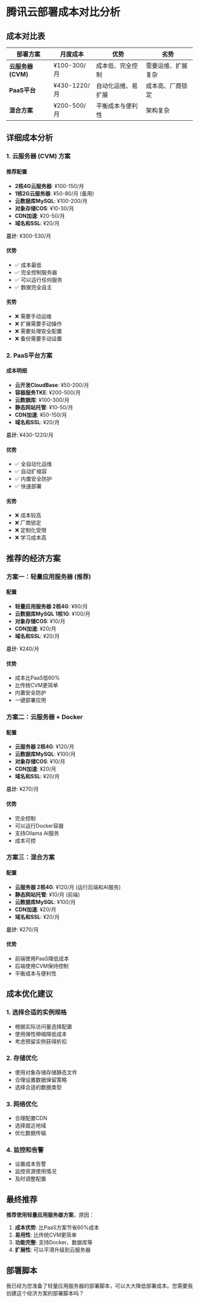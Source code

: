 # 腾讯云部署成本对比分析

## 成本对比表

| 部署方案 | 月度成本 | 优势 | 劣势 |
|---------|---------|------|------|
| **云服务器 (CVM)** | ¥100-300/月 | 成本低、完全控制 | 需要运维、扩展复杂 |
| **PaaS平台** | ¥430-1220/月 | 自动化运维、易扩展 | 成本高、厂商锁定 |
| **混合方案** | ¥200-500/月 | 平衡成本与便利性 | 架构复杂 |

## 详细成本分析

### 1. 云服务器 (CVM) 方案

#### 推荐配置
- **2核4G云服务器**: ¥100-150/月
- **1核2G云服务器**: ¥50-80/月 (备用)
- **云数据库MySQL**: ¥100-200/月
- **对象存储COS**: ¥10-30/月
- **CDN加速**: ¥20-50/月
- **域名和SSL**: ¥20/月

**总计**: ¥300-530/月

#### 优势
- ✅ 成本最低
- ✅ 完全控制服务器
- ✅ 可以运行任何服务
- ✅ 数据完全自主

#### 劣势
- ❌ 需要手动运维
- ❌ 扩展需要手动操作
- ❌ 需要处理安全配置
- ❌ 备份需要手动设置

### 2. PaaS平台方案

#### 成本明细
- **云开发CloudBase**: ¥50-200/月
- **容器服务TKE**: ¥200-500/月
- **云数据库**: ¥100-300/月
- **静态网站托管**: ¥10-50/月
- **CDN加速**: ¥50-150/月
- **域名和SSL**: ¥20/月

**总计**: ¥430-1220/月

#### 优势
- ✅ 全自动化运维
- ✅ 自动扩缩容
- ✅ 内置安全防护
- ✅ 快速部署

#### 劣势
- ❌ 成本较高
- ❌ 厂商锁定
- ❌ 定制化受限
- ❌ 学习成本高

## 推荐的经济方案

### 方案一：轻量应用服务器 (推荐)

#### 配置
- **轻量应用服务器 2核4G**: ¥90/月
- **云数据库MySQL 1核1G**: ¥100/月
- **对象存储COS**: ¥10/月
- **CDN加速**: ¥20/月
- **域名和SSL**: ¥20/月

**总计**: ¥240/月

#### 优势
- 成本比PaaS低60%
- 比传统CVM更简单
- 内置安全防护
- 一键部署应用

### 方案二：云服务器 + Docker

#### 配置
- **云服务器 2核4G**: ¥120/月
- **云数据库MySQL**: ¥100/月
- **对象存储COS**: ¥10/月
- **CDN加速**: ¥20/月
- **域名和SSL**: ¥20/月

**总计**: ¥270/月

#### 优势
- 完全控制
- 可以运行Docker容器
- 支持Ollama AI服务
- 成本可控

### 方案三：混合方案

#### 配置
- **云服务器 2核4G**: ¥120/月 (运行后端和AI服务)
- **静态网站托管**: ¥10/月 (前端)
- **云数据库MySQL**: ¥100/月
- **CDN加速**: ¥20/月
- **域名和SSL**: ¥20/月

**总计**: ¥270/月

#### 优势
- 前端使用PaaS降低成本
- 后端使用CVM保持控制
- 平衡成本与便利性

## 成本优化建议

### 1. 选择合适的实例规格
- 根据实际访问量选择配置
- 使用弹性伸缩降低成本
- 考虑预留实例获得折扣

### 2. 存储优化
- 使用对象存储存储静态文件
- 合理设置数据保留策略
- 选择合适的数据类型

### 3. 网络优化
- 合理配置CDN
- 选择就近地域
- 优化数据传输

### 4. 监控和告警
- 设置成本告警
- 监控资源使用情况
- 及时调整配置

## 最终推荐

**推荐使用轻量应用服务器方案**，原因：

1. **成本优势**: 比PaaS方案节省60%成本
2. **易用性**: 比传统CVM更简单
3. **功能完整**: 支持Docker、数据库等
4. **扩展性**: 可以平滑升级到云服务器

## 部署脚本

我已经为您准备了轻量应用服务器的部署脚本，可以大大降低部署成本。您需要我创建这个经济方案的部署脚本吗？ 